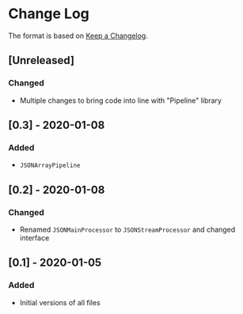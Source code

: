 # Change Log

The format is based on [Keep a Changelog](http://keepachangelog.com/).

## [Unreleased]
### Changed
- Multiple changes to bring code into line with "Pipeline" library

## [0.3] - 2020-01-08
### Added
- `JSONArrayPipeline`

## [0.2] - 2020-01-08
### Changed
- Renamed `JSONMainProcessor` to `JSONStreamProcessor` and changed interface

## [0.1] - 2020-01-05
### Added
- Initial versions of all files
